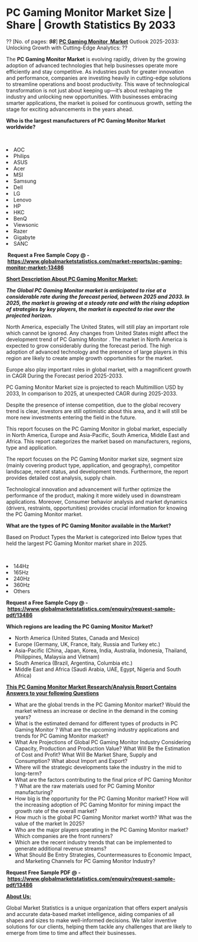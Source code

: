 <H1>PC Gaming Monitor Market Size | Share | Growth Statistics By 2033</H1><p>?? [No. of pages:&nbsp;<strong><em>98</em></strong>]&nbsp;<strong><a href="https://www.globalmarketstatistics.com/market-reports/pc-gaming-monitor-market-13486">PC Gaming Monitor &nbsp;Market</a></strong>&nbsp;Outlook 2025-2033: Unlocking Growth with Cutting-Edge Analytics: ??</p><p>The <strong>PC Gaming Monitor Market</strong> is evolving rapidly, driven by the growing adoption of advanced technologies that help businesses operate more efficiently and stay competitive. As industries push for greater innovation and performance, companies are investing heavily in cutting-edge solutions to streamline operations and boost productivity. This wave of technological transformation is not just about keeping up&mdash;it&rsquo;s about reshaping the industry and unlocking new opportunities. With businesses embracing smarter applications, the market is poised for continuous growth, setting the stage for exciting advancements in the years ahead.</p><p><strong>Who is the largest manufacturers of PC Gaming Monitor Market worldwide?</strong></p><p>&nbsp;<li>AOC<li> Philips<li> ASUS<li> Acer<li> MSI<li> Samsung<li> Dell<li> LG<li> Lenovo<li> HP<li> HKC<li> BenQ<li> Viewsonic<li> Razer<li> Gigabyte<li> SANC</p><p>&nbsp;<strong>Request a Free Sample Copy @ -&nbsp;<a href="https://www.globalmarketstatistics.com/market-reports/pc-gaming-monitor-market-13486">https://www.globalmarketstatistics.com/market-reports/pc-gaming-monitor-market-13486</a></strong></p><p><strong><u>Short Description About PC Gaming Monitor Market:</u></strong></p><p><strong><em>The Global PC Gaming Monitor market is anticipated to rise at a considerable rate during the forecast period, between 2025 and 2033. In 2025, the market is growing at a steady rate and with the rising adoption of strategies by key players, the market is expected to rise over the projected horizon.</em></strong></p><p>North America, especially The United States, will still play an important role which cannot be ignored. Any changes from United States might affect the development trend of PC Gaming Monitor . The market in North America is expected to grow considerably during the forecast period. The high adoption of advanced technology and the presence of large players in this region are likely to create ample growth opportunities for the market.</p><p>Europe also play important roles in global market, with a magnificent growth in CAGR During the Forecast period 2025-2033.</p><p>PC Gaming Monitor Market size is projected to reach Multimillion USD by 2033, In comparison to 2025, at unexpected CAGR during 2025-2033.</p><p>Despite the presence of intense competition, due to the global recovery trend is clear, investors are still optimistic about this area, and it will still be more new investments entering the field in the future.</p><p>This report focuses on the PC Gaming Monitor in global market, especially in North America, Europe and Asia-Pacific, South America, Middle East and Africa. This report categorizes the market based on manufacturers, regions, type and application.</p><p>The report focuses on the PC Gaming Monitor market size, segment size (mainly covering product type, application, and geography), competitor landscape, recent status, and development trends. Furthermore, the report provides detailed cost analysis, supply chain.</p><p>Technological innovation and advancement will further optimize the performance of the product, making it more widely used in downstream applications. Moreover, Consumer behavior analysis and market dynamics (drivers, restraints, opportunities) provides crucial information for knowing the PC Gaming Monitor market.</p><p><strong>What are the types of PC Gaming Monitor available in the Market?</strong></p><p>Based on Product Types the Market is categorized into Below types that held the largest PC Gaming Monitor market share in 2025.</p><p>&nbsp;<li>144Hz<li> 165Hz<li> 240Hz<li> 360Hz<li> Others&nbsp;</p><p><strong>Request a Free Sample Copy @ -&nbsp;<a href="https://www.globalmarketstatistics.com/enquiry/request-sample-pdf/13486">https://www.globalmarketstatistics.com/enquiry/request-sample-pdf/13486</a></strong></p><p><strong>Which regions are leading the PC Gaming Monitor Market?</strong></p><ul><li>North America (United States, Canada and Mexico)</li><li>Europe (Germany, UK, France, Italy, Russia and Turkey etc.)</li><li>Asia-Pacific (China, Japan, Korea, India, Australia, Indonesia, Thailand, Philippines, Malaysia and Vietnam)</li><li>South America (Brazil, Argentina, Columbia etc.)</li><li>Middle East and Africa (Saudi Arabia, UAE, Egypt, Nigeria and South Africa)</li></ul><p><strong><u>This PC Gaming Monitor Market Research/Analysis Report Contains Answers to your following Questions</u></strong></p><ul><li>What are the global trends in the PC Gaming Monitor market? Would the market witness an increase or decline in the demand in the coming years?</li><li>What is the estimated demand for different types of products in PC Gaming Monitor ? What are the upcoming industry applications and trends for PC Gaming Monitor market?</li><li>What Are Projections of Global PC Gaming Monitor Industry Considering Capacity, Production and Production Value? What Will Be the Estimation of Cost and Profit? What Will Be Market Share, Supply and Consumption? What about Import and Export?</li><li>Where will the strategic developments take the industry in the mid to long-term?</li><li>What are the factors contributing to the final price of PC Gaming Monitor ? What are the raw materials used for PC Gaming Monitor manufacturing?</li><li>How big is the opportunity for the PC Gaming Monitor market? How will the increasing adoption of PC Gaming Monitor for mining impact the growth rate of the overall market?</li><li>How much is the global PC Gaming Monitor market worth? What was the value of the market In 2025?</li><li>Who are the major players operating in the PC Gaming Monitor market? Which companies are the front runners?</li><li>Which are the recent industry trends that can be implemented to generate additional revenue streams?</li><li>What Should Be Entry Strategies, Countermeasures to Economic Impact, and Marketing Channels for PC Gaming Monitor Industry?</li></ul><p><strong>Request Free Sample PDF @ -&nbsp;<a href="https://www.globalmarketstatistics.com/enquiry/request-sample-pdf/13486">https://www.globalmarketstatistics.com/enquiry/request-sample-pdf/13486</a></strong></p><p><strong><u>About Us:</u></strong></p><p>Global Market Statistics&nbsp;is a unique organization that offers expert analysis and accurate data-based market intelligence, aiding companies of all shapes and sizes to make well-informed decisions. We tailor inventive solutions for our clients, helping them tackle any challenges that are likely to emerge from time to time and affect their businesses.</p>
